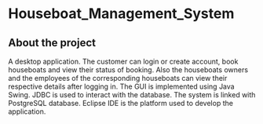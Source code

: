 # Houseboat_Management_System
## About the project
	
A desktop application. The customer can login or create account, book houseboats and view their status of booking. Also the houseboats owners and the employees of the corresponding houseboats can view their respective details after logging in. The GUI is implemented using Java Swing. JDBC is used to interact with the database. The system is linked with PostgreSQL database. Eclipse IDE is the platform used to develop the application.
